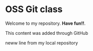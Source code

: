 # OSS Git class

Welcome to my repository. **Have fun!!**.

This content was added through GitHub

neww line from my local repository